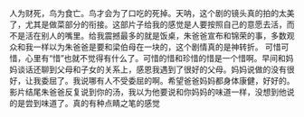 人为财死，鸟为食亡。鸟才会为了口吃的死掉。天呐，这个剧的镜头真的拍的太美了，尤其是做菜部分的衔接。这部片子给我的感觉是人要按照自己的意愿去活，而不是活在别人的嘴里。给我震撼最多的就是饭桌，朱爸爸宣布和锦荣的事，多数观众和我一样以为朱爸爸是要和梁伯母在一块的，这个剧情真的是神转折。
可惜可惜，心里有“惜”也就不觉得有什么了。可惜的惜和珍惜的惜是一个惜啊。早间和妈妈谈话还聊到父母和子女的关系上，感恩我遇到了很好的父母。妈妈说做的没有很好，让我委屈了。我说哪有人不受委屈的啊。希望爸爸妈妈都身体康健，好好的。影片结尾朱爸爸反复说到你的汤，我以为他要说和你妈妈的味道一样，没想到他说的是尝到味道了。真的有种点睛之笔的感觉
